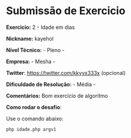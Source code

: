 # Submissão de Exercicio

**Exercicio:** 2 - Idade em dias

**Nickname:** kayehol

**Nível Técnico:** - Pleno -

**Empresa:** - Mesha -

**Twitter**: https://twitter.com/kkyyx333x (opcional)

**Dificuldade de Resolução:** - Média -

**Comentários:** Bom exercício de algoritmo

**Como rodar o desafio**: 

Use o comando abaixo: 
```bash
php idade.php argv1
```
